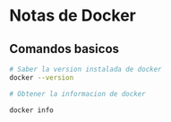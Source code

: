 # Notas de Docker

## Comandos basicos

```bash
# Saber la version instalada de docker
docker --version

# Obtener la informacion de docker

docker info
```
